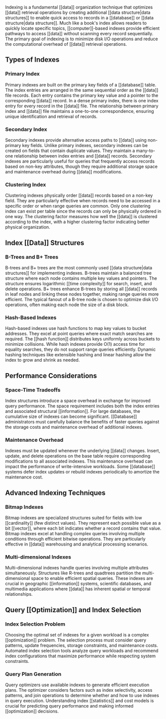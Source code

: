 Indexing is a fundamental [[data]] organization technique that optimizes [[data]] retrieval operations by creating additional [[data structure|data structures]] to enable quick access to records in a [[database]] or [[data structure|data structure]]. Much like a book's index allows readers to quickly locate specific topics, [[computer]]-based indexes provide efficient pathways to access [[data]] without scanning every record sequentially. The primary goal of indexing is to minimize disk I/O operations and reduce the computational overhead of [[data]] retrieval operations.

## Types of Indexes

### Primary Index

Primary indexes are built on the primary key fields of a [[database]] table. The index entries are arranged in the same sequential order as the [[data]] file records. Each entry contains the primary key value and a pointer to the corresponding [[data]] record. In a dense primary index, there is one index entry for every record in the [[data]] file. The relationship between primary index and [[data]] file maintains a one-to-one correspondence, ensuring unique identification and retrieval of records.

### Secondary Index

Secondary indexes provide alternative access paths to [[data]] using non-primary key fields. Unlike primary indexes, secondary indexes can be created on fields that contain duplicate values. They maintain a many-to-one relationship between index entries and [[data]] records. Secondary indexes are particularly useful for queries that frequently access records based on non-key attributes, though they require additional storage space and maintenance overhead during [[data]] modifications.

### Clustering Index

Clustering indexes physically order [[data]] records based on a non-key field. They are particularly effective when records need to be accessed in a specific order or when range queries are common. Only one clustering index can exist per table since the records can only be physically ordered in one way. The clustering factor measures how well the [[data]] is clustered according to the index, with a higher clustering factor indicating better physical organization.

## Index [[Data]] Structures

### B-Trees and B+ Trees

B-trees and B+ trees are the most commonly used [[data structure|data structures]] for implementing indexes. B-trees maintain a balanced tree structure where each node contains multiple key values and pointers. The structure ensures logarithmic [[time complexity]] for search, insert, and delete operations. B+ trees enhance B-trees by storing all [[data]] records in leaf nodes and linking these nodes together, making range queries more efficient. The typical fanout of a B-tree node is chosen to optimize disk I/O operations, often making each node the size of a disk block.

### Hash-Based Indexes

Hash-based indexes use hash functions to map key values to bucket addresses. They excel at point queries where exact match searches are required. The [[hash function]] distributes keys uniformly across buckets to minimize collisions. While hash indexes provide O(1) access time for equality searches, they do not support range queries efficiently. Dynamic hashing techniques like extensible hashing and linear hashing allow the index to grow and shrink as needed.

## Performance Considerations

### Space-Time Tradeoffs

Index structures introduce a space overhead in exchange for improved query performance. The space requirement includes both the index entries and associated structural [[information]]. For large databases, the cumulative size of indexes can become significant. [[Database]] administrators must carefully balance the benefits of faster queries against the storage costs and maintenance overhead of additional indexes.

### Maintenance Overhead

Indexes must be updated whenever the underlying [[data]] changes. Insert, update, and delete operations on the base table require corresponding modifications to all associated indexes. This maintenance overhead can impact the performance of write-intensive workloads. Some [[database]] systems defer index updates or rebuild indexes periodically to amortize the maintenance cost.

## Advanced Indexing Techniques

### Bitmap Indexes

Bitmap indexes are specialized structures suited for fields with low [[cardinality]] (few distinct values). They represent each possible value as a bit [[vector]], where each bit indicates whether a record contains that value. Bitmap indexes excel at handling complex queries involving multiple conditions through efficient bitwise operations. They are particularly effective in [[data]] warehousing and analytical processing scenarios.

### Multi-dimensional Indexes

Multi-dimensional indexes handle queries involving multiple attributes simultaneously. Structures like R-trees and quadtrees partition the multi-dimensional space to enable efficient spatial queries. These indexes are crucial in geographic [[information]] systems, scientific databases, and multimedia applications where [[data]] has inherent spatial or temporal relationships.

## Query [[Optimization]] and Index Selection

### Index Selection Problem

Choosing the optimal set of indexes for a given workload is a complex [[optimization]] problem. The selection process must consider query patterns, update frequencies, storage constraints, and maintenance costs. Automated index selection tools analyze query workloads and recommend index configurations that maximize performance while respecting system constraints.

### Query Plan Generation

Query optimizers use available indexes to generate efficient execution plans. The optimizer considers factors such as index selectivity, access patterns, and join operations to determine whether and how to use indexes in query execution. Understanding index [[statistics]] and cost models is crucial for predicting query performance and making informed [[optimization]] decisions.